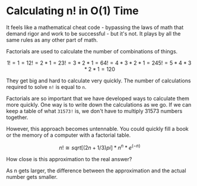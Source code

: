 # Calculating n! in O(1) Time

It feels like a mathematical cheat code - bypassing the laws of math that demand rigor and work to be successful - but it's not. It plays by all the same rules as any other part of math.  

Factorials are used to calculate the number of combinations of things.  

``` math
1! = 1 = 1
2! = 2*1 = 2
3! = 3*2*1 = 6
4! = 4*3*2*1 = 24
5! = 5*4*3*2*1 = 120
```

They get big and hard to calculate very quickly. The number of calculations required to solve `n!` is equal to `n`.  

Factorials are so important that we have developed ways to calculate them more quickly. One way is to write down the calculations as we go. If we can keep a table of what `31573!` is, we don't have to multiply 31573 numbers together.  

However, this approach becomes untennable. You could quickly fill a book or the memory of a computer with a factorial table.

``` math
n! ≅ sqrt[(2n + 1/3) pi] * n^n * e^(-n)
```

How close is this approximation to the real answer?  

As n gets larger, the difference between the approximation and the actual number gets smaller.  

